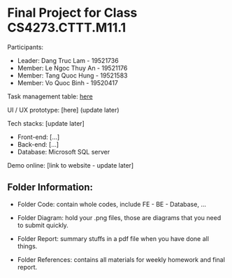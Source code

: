 # Final Project for Class CS4273.CTTT.M11.1

Participants:

- Leader: Dang Truc Lam - 19521736
- Member: Le Ngoc Thuy An - 19521176
- Member: Tang Quoc Hung - 19521583
- Member: Vo Quoc Binh - 19520417


Task management table: [here](https://comfortable-bayberry-7df.notion.site/Project-NMCNPM-878a23d0af2c4152b328de8d629a0c1a)

UI / UX prototype: [here] (update later)

Tech stacks: [update later]

- Front-end: [...]
- Back-end: [...]
- Database: Microsoft SQL server

Demo online: [link to website - update later]

## Folder Information:

- Folder Code: contain whole codes, include FE - BE - Database, ...

- Folder Diagram: hold your .png files, those are diagrams that you need to submit quickly.

- Folder Report: summary stuffs in a pdf file when you have done all things.

- Folder References: contains all materials for weekly homework and final report.
